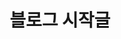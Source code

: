 ---
title:  "블로그 시작글"

categories: 
  - blog

tags: 
    - blog
toc: true
toc_label: "table of content"
toc_sticky: true 

---